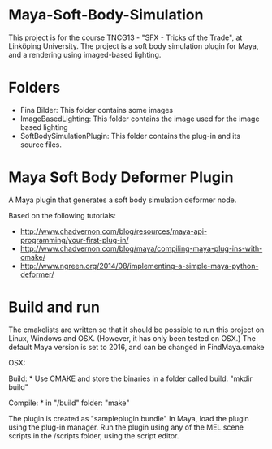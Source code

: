 # Maya-Soft-Body-Simulation
This project is for the course TNCG13 - "SFX - Tricks of the Trade", at Linköping University. The project is a soft body simulation plugin for Maya, and a rendering using imaged-based lighting.

# Folders
* Fina Bilder: This folder contains some images
* ImageBasedLighting: This folder contains the image used for the image based lighting
* SoftBodySimulationPlugin: This folder contains the plug-in and its source files.


# Maya Soft Body Deformer Plugin
A Maya plugin that generates a soft body simulation deformer node.

Based on the following tutorials:
* http://www.chadvernon.com/blog/resources/maya-api-programming/your-first-plug-in/
* http://www.chadvernon.com/blog/maya/compiling-maya-plug-ins-with-cmake/
* http://www.ngreen.org/2014/08/implementing-a-simple-maya-python-deformer/

# Build and run
The cmakelists are written so that it should be possible to run this project on Linux, Windows and OSX. (However, it has only been tested on OSX.) The default Maya version is set to 2016, and can be changed in FindMaya.cmake

OSX:

  Build:
    * Use CMAKE and store the binaries in a folder called build. "mkdir build"

  Compile:
    * in "/build" folder: "make"

 The plugin is created as "sampleplugin.bundle"
 In Maya, load the plugin using the plug-in manager.
 Run the plugin using any of the MEL scene scripts in the /scripts folder, using the script editor.
